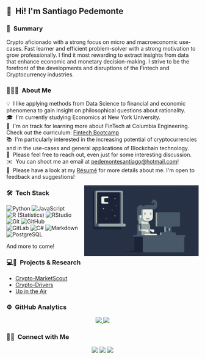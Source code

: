 ## 👋 &nbsp;Hi! I'm Santiago Pedemonte

### 📄 &nbsp;Summary

Crypto aficionado with a strong focus on micro and macroeconomic use-cases. Fast learner and efficient problem-solver with a strong motivation to grow professionally. I find it most rewarding to extract insights from data that enhance economic and monetary decision-making.  I strive to be the forefront of the developments and disruptions of the Fintech and Cryptocurrency industries.

### 👨🏻‍💻 &nbsp;About Me

💡 &nbsp;I like applying methods from Data Science to financial and economic phenomena to gain insight on philosophical questions about rationality.\
🎓 &nbsp;I'm currently studying Economics at New York University.\
🌱 &nbsp;I'm on track for learning more about FinTech at Columbia Engineering. Check out the curriculum: [Fintech Bootcamp](https://github.com/Santiago-Pedemonte/Columbia_FinTech_Bootcamp)\
📚 &nbsp;I'm particularly interested in the increasing potential of cryptocurrencies and in the use-cases and general applications of Blockchain technology.\
💬 &nbsp;Please feel free to reach out, even just for some interesting discussion.\
✉️ &nbsp;You can shoot me an email at pedemontesantiago@hotmail.com!\
📄 &nbsp;Please have a look at my [Résumé](https://github.com/Santiago-Pedemonte/Santiago-Pedemonte/blob/main/1-%20Resume_v3.pdf) for more details about me. I'm open to feedback and suggestions!

<img alt="Night Coding" src="https://raw.githubusercontent.com/AVS1508/AVS1508/master/assets/Night-Coding.gif" align="right"/>

### 🛠 &nbsp;Tech Stack

![Python](https://img.shields.io/badge/-Python-333333?style=flat&logo=python)
![JavaScript](https://img.shields.io/badge/-JavaScript-333333?style=flat&logo=javascript)
![R (Statistics)](https://img.shields.io/badge/-R-333333?style=flat&logo=R&logoColor=276DC3)
![RStudio](https://img.shields.io/badge/-RStudio-333333?style=flat&logo=rstudio)
![Git](https://img.shields.io/badge/-Git-333333?style=flat&logo=git)
![GitHub](https://img.shields.io/badge/-GitHub-333333?style=flat&logo=github)\
![GitLab](https://img.shields.io/badge/-GitLab-FCA121?style=flat-square&logo=gitlab)
![C#](https://img.shields.io/badge/-C++-333333?style=flat-square&logo=C)
![Markdown](https://img.shields.io/badge/-Markdown-333333?style=flat&logo=markdown)
![PostgreSQL](https://img.shields.io/badge/-PostgreSQL-336791?style=flat-square&logo=postgresql)

And more to come!

### 💻🔬 &nbsp;Projects & Research

- [Crypto-MarketScout](https://github.com/RawnakMahjabib/CryptoMarket-Scout)
- [Crypto-Drivers](https://github.com/RawnakMahjabib/CryptoMarket-Scout/tree/main/CryptoDrivers_ml-techniques)
- [Up in the Air](https://github.com/Santiago-Pedemonte/Up-in-the-Air)

### ⚙️ &nbsp;GitHub Analytics

<p align="center">
<a href="https://github.com/AVS1508">
  <img height="180em" src="https://github-readme-stats-eight-theta.vercel.app/api?username=Santiago-Pedemonte&show_icons=true&theme=vue-dark&include_all_commits=true&count_private=true" />
  <img height="180em" src="https://github-readme-stats-eight-theta.vercel.app/api/top-langs/?username=Santiago-Pedemonte&layout=compact&exclude_lang=java+r&theme=vue-dark" />
</a>
</p>

### 🤝🏻 &nbsp;Connect with Me

<p align="center">
<a href="https://www.linkedin.com/in/s-pedemonte"><img src="https://img.shields.io/badge/-Santiago_Pedemonte-0077B5?style=flat-square&logo=Linkedin&logoColor=white"/></a>
<a href="mailto:app422@nyu.edu"><img src="https://img.shields.io/badge/-app422@nyu.edu-D14836?style=flat-square&logo=Gmail&logoColor=white"/></a>
<a href="https://instagram.com/santiago_pedemonte"><img src="https://img.shields.io/badge/-@Instagram-E4405F?style=flat-square&logo=Instagram&logoColor=white"/></a>
</p>
